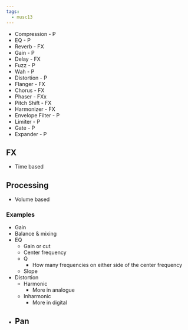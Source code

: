 ```yaml
---
tags:
  - musc13
---
```

- Compression - P
- EQ - P
- Reverb - FX
- Gain - P
- Delay - FX
- Fuzz - P
- Wah - P
- Distortion - P
- Flanger - FX
- Chorus - FX
- Phaser - FXx
- Pitch Shift -  FX
- Harmonizer - FX
- Envelope Filter -  P
- Limiter -  P
- Gate - P
- Expander - P
## FX
- Time based
## Processing
- Volume based
### Examples
- Gain
- Balance & mixing
- EQ 
	- Gain or cut
	- Center frequency
	- Q
		- How many frequencies on either side of the center frequency
	- Slope
- Distortion
	- Harmonic
		- More in analogue
	- Inharmonic
		- More in digital
- Pan
	- 